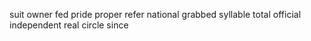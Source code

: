 suit owner fed pride proper refer national grabbed syllable total official independent real circle since
